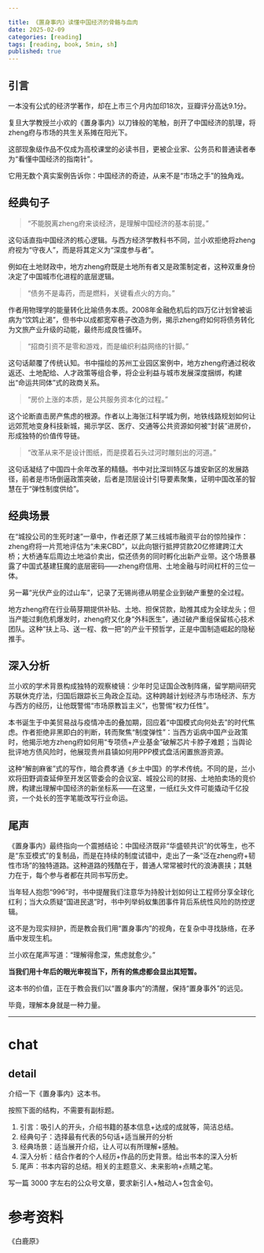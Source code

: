 ```yaml
---

title: 《置身事内》读懂中国经济的骨骼与血肉
date: 2025-02-09 
categories: [reading]
tags: [reading, book, 5min, sh]
published: true
---
```


## 引言

一本没有公式的经济学著作，却在上市三个月内加印18次，豆瓣评分高达9.1分。

复旦大学教授兰小欢的《置身事内》以刀锋般的笔触，剖开了中国经济的肌理，将zheng府与市场的共生关系摊在阳光下。

这部现象级作品不仅成为高校课堂的必读书目，更被企业家、公务员和普通读者奉为“看懂中国经济的指南针”。

它用无数个真实案例告诉你：中国经济的奇迹，从来不是“市场之手”的独角戏。

## 经典句子 

> “不能脱离zheng府来谈经济，是理解中国经济的基本前提。”

这句话直指中国经济的核心逻辑。与西方经济学教科书不同，兰小欢拒绝将zheng府视为“守夜人”，而是将其定义为“深度参与者”。

例如在土地财政中，地方zheng府既是土地所有者又是政策制定者，这种双重身份决定了中国城市化进程的底层逻辑。

> “债务不是毒药，而是燃料，关键看点火的方向。”

作者用物理学的能量转化比喻债务本质。2008年金融危机后的四万亿计划曾被诟病为“饮鸩止渴”，但书中以成都宽窄巷子改造为例，揭示zheng府如何将债务转化为文旅产业升级的动能，最终形成良性循环。

> “招商引资不是零和游戏，而是编织利益网络的针脚。”

这句话颠覆了传统认知。书中描绘的苏州工业园区案例中，地方zheng府通过税收返还、土地配给、人才政策等组合拳，将企业利益与城市发展深度捆绑，构建出“命运共同体”式的政商关系。

> “房价上涨的本质，是公共服务资本化的过程。”

这个论断直击房产焦虑的根源。作者以上海张江科学城为例，地铁线路规划如何让远郊荒地变身科技新城，揭示学区、医疗、交通等公共资源如何被“封装”进房价，形成独特的价值传导链。

> “改革从来不是设计图纸，而是摸着石头过河时雕刻出的河道。”

这句话凝结了中国四十余年改革的精髓。书中对比深圳特区与雄安新区的发展路径，前者是市场倒逼政策突破，后者是顶层设计引导要素聚集，证明中国改革的智慧在于“弹性制度供给”。

## 经典场景

在“城投公司的生死时速”一章中，作者还原了某三线城市融资平台的惊险操作：zheng府将一片荒地评估为“未来CBD”，以此向银行抵押贷款20亿修建跨江大桥；大桥通车后周边土地溢价卖出，偿还债务的同时孵化出新产业带。这个场景暴露了中国式基建狂魔的底层密码——zheng府信用、土地金融与时间杠杆的三位一体。

另一幕“光伏产业的过山车”，记录了无锡尚德从明星企业到破产重整的全过程。

地方zheng府在行业萌芽期提供补贴、土地、担保贷款，助推其成为全球龙头；但当产能过剩危机爆发时，zheng府又化身“外科医生”，通过破产重组保留核心技术团队。这种“扶上马、送一程、救一把”的产业干预哲学，正是中国制造崛起的隐秘推手。

## 深入分析

兰小欢的学术背景构成独特的观察棱镜：少年时见证国企改制阵痛，留学期间研究苏联休克疗法，归国后跟踪长三角政企互动。这种跨越计划经济与市场经济、东方与西方的经历，让他既警惕“市场原教旨主义”，也警惕“权力任性”。

本书诞生于中美贸易战与疫情冲击的叠加期，回应着“中国模式向何处去”的时代焦虑。作者拒绝非黑即白的判断，转而聚焦“制度弹性”：当西方诟病中国产业政策时，他揭示地方zheng府如何用“专项债+产业基金”破解芯片卡脖子难题；当舆论批评地方债风险时，他展现贵州县镇如何用PPP模式盘活闲置旅游资源。

这种“解剖麻雀”式的写作，暗合费孝通《乡土中国》的学术传统。不同的是，兰小欢将田野调查延伸至开发区管委会的会议室、城投公司的财报、土地拍卖场的竞价牌，构建出理解中国经济的新坐标系——在这里，一纸红头文件可能撬动千亿投资，一个处长的签字笔能改写行业命运。

## 尾声

《置身事内》最终指向一个震撼结论：中国经济既非“华盛顿共识”的优等生，也不是“东亚模式”的复制品，而是在持续的制度试错中，走出了一条“泛在zheng府+韧性市场”的独特道路。这种道路的残酷在于，普通人常常被时代的浪涛裹挟；其魅力在于，每个参与者都在共同书写历史。

当年轻人抱怨“996”时，书中提醒我们注意华为持股计划如何让工程师分享全球化红利；当大众质疑“国进民退”时，书中列举蚂蚁集团事件背后系统性风险的防控逻辑。

这不是为现实辩护，而是教会我们用“置身事内”的视角，在复杂中寻找脉络，在矛盾中发现生机。

兰小欢在尾声写道：“理解得愈深，焦虑就愈少。”

**当我们用十年后的眼光审视当下，所有的焦虑都会显出其短暂。**

这本书的价值，正在于教会我们以“置身事内”的清醒，保持“置身事外”的远见。

毕竟，理解本身就是一种力量。

-------------------------------------------------------------------------------------------------------------------------------------

# chat

## detail

介绍一下《置身事内》这本书。

按照下面的结构，不需要有副标题。

1. 引言：吸引人的开头，介绍书籍的基本信息+达成的成就等，简洁总结。
2. 经典句子：选择最有代表的5句话+适当展开的分析
3. 经典场景：适当展开介绍，让人可以有所理解+感触。
4. 深入分析：结合作者的个人经历+作品的历史背景。给出书本的深入分析
5. 尾声：书本内容的总结。相关的主题意义、未来影响+点睛之笔。

写一篇 3000 字左右的公众号文章，要求新引人+触动人+包含金句。


# 参考资料

 《白鹿原》

